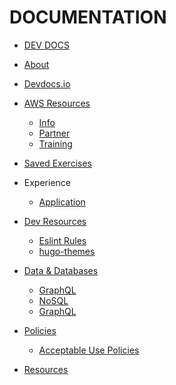 DOCUMENTATION
=============

* [DEV DOCS](../README.md)
* [About](./about/README.md)

* [Devdocs.io](./devdocsio/README.md)

* [AWS Resources](./aws/README.md)
    * [Info](./aws/info-resources.md)
    * [Partner](./aws/partner-resources.md)
    * [Training](./aws/training-resources.md)

* [Saved Exercises](./exercise/README.md)

* Experience
    * [Application](./exp/README.md)

* [Dev Resources](./dev-resources/README.md)
    * [Eslint Rules](./dev-resources/eslint-rules.md)
    * [hugo-themes](./dev-resources/hugo-themes.md)

* [Data & Databases](./databases/README.md)
    * [GraphQL](./databases/graphql.md)
    * [NoSQL](./databases/noSQL.md)
    * [GraphQL](./databases/sql.md)

* [Policies](./policies/README.md)
    * [Acceptable Use Policies](./policies/acceptable-use-policy.md)

* [Resources](./resources/README.md)

